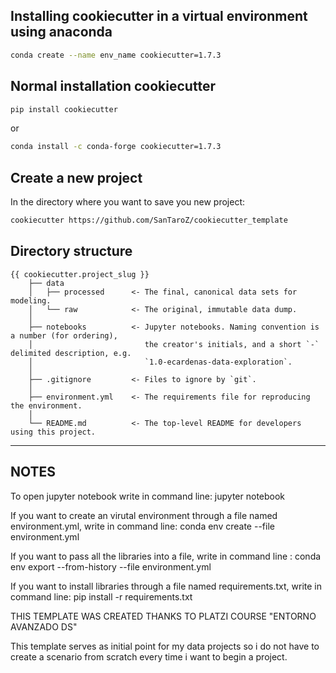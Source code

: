 ## Installing cookiecutter in a virtual environment using anaconda

``` bash
conda create --name env_name cookiecutter=1.7.3
```

## Normal installation cookiecutter

``` bash
pip install cookiecutter
```

or

``` bash
conda install -c conda-forge cookiecutter=1.7.3
```

## Create a new project


In the directory where you want to save you new project:

```bash
cookiecutter https://github.com/SanTaroZ/cookiecutter_template
```


## Directory structure

    {{ cookiecutter.project_slug }}
        ├── data
        │   ├── processed      <- The final, canonical data sets for modeling.
        │   └── raw            <- The original, immutable data dump.
        │
        ├── notebooks          <- Jupyter notebooks. Naming convention is a number (for ordering),
        │                         the creator's initials, and a short `-` delimited description, e.g.
        │                         `1.0-ecardenas-data-exploration`.
        │
        ├── .gitignore         <- Files to ignore by `git`.
        │
        ├── environment.yml    <- The requirements file for reproducing the environment.
        │
        └── README.md          <- The top-level README for developers using this project.

---

## NOTES

To open jupyter notebook write in command line: jupyter notebook

If you want to create an virutal environment through a file named environment.yml, write in command line: conda env create --file environment.yml

If you want to pass all the libraries into a file, write in command line : conda env export --from-history --file environment.yml

If you want to install libraries through a file named requirements.txt, write in command line: pip install -r requirements.txt



THIS TEMPLATE WAS CREATED THANKS TO PLATZI COURSE "ENTORNO AVANZADO DS"

This template serves as initial point for my data projects so i do not have to create a scenario from scratch every time i want to begin a project.
